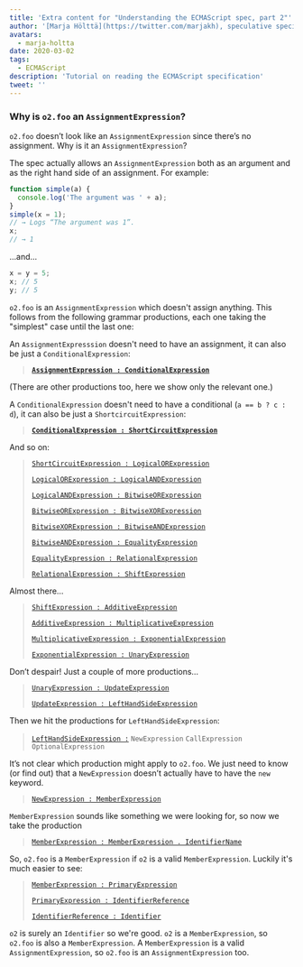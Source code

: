 ```yaml
---
title: 'Extra content for "Understanding the ECMAScript spec, part 2"'
author: '[Marja Hölttä](https://twitter.com/marjakh), speculative specification spectator'
avatars:
  - marja-holtta
date: 2020-03-02
tags:
  - ECMAScript
description: 'Tutorial on reading the ECMAScript specification'
tweet: ''
---
```


### Why is `o2.foo` an `AssignmentExpression`?

`o2.foo` doesn’t look like an `AssignmentExpression` since there’s no assignment. Why is it an `AssignmentExpression`?

The spec actually allows an `AssignmentExpression` both as an argument and as the right hand side of an assignment. For example:

```js
function simple(a) {
  console.log('The argument was ' + a);
}
simple(x = 1);
// → Logs “The argument was 1”.
x;
// → 1
```

…and…

```js
x = y = 5;
x; // 5
y; // 5
```

`o2.foo` is an `AssignmentExpression` which doesn't assign anything. This follows from the following grammar productions, each one taking the "simplest" case until the last one:

An `AssignmentExpresssion` doesn't need to have an assignment, it can also be just a `ConditionalExpression`:

> **[`AssignmentExpression : ConditionalExpression`](https://tc39.es/ecma262/#sec-assignment-operators)**

(There are other productions too, here we show only the relevant one.)

A `ConditionalExpression` doesn't need to have a conditional (`a == b ? c : d`), it can also be just a `ShortcircuitExpression`:

> **[`ConditionalExpression : ShortCircuitExpression`](https://tc39.es/ecma262/#sec-conditional-operator)**

And so on:

> [`ShortCircuitExpression : LogicalORExpression`](https://tc39.es/ecma262/#prod-ShortCircuitExpression)
>
> [`LogicalORExpression : LogicalANDExpression`](https://tc39.es/ecma262/#prod-LogicalORExpression)
>
> [`LogicalANDExpression : BitwiseORExpression`](https://tc39.es/ecma262/#prod-LogicalANDExpression)
>
> [`BitwiseORExpression : BitwiseXORExpression`](https://tc39.es/ecma262/#prod-BitwiseORExpression)
>
> [`BitwiseXORExpression : BitwiseANDExpression`](https://tc39.es/ecma262/#prod-BitwiseXORExpression)
>
> [`BitwiseANDExpression : EqualityExpression`](https://tc39.es/ecma262/#prod-BitwiseANDExpression)
>
> [`EqualityExpression : RelationalExpression`](https://tc39.es/ecma262/#sec-equality-operators)
>
> [`RelationalExpression : ShiftExpression`](https://tc39.es/ecma262/#prod-RelationalExpression)

Almost there…

> [`ShiftExpression : AdditiveExpression`](https://tc39.es/ecma262/#prod-ShiftExpression)
>
> [`AdditiveExpression : MultiplicativeExpression`](https://tc39.es/ecma262/#prod-AdditiveExpression)
>
> [`MultiplicativeExpression : ExponentialExpression`](https://tc39.es/ecma262/#prod-MultiplicativeExpression)
>
> [`ExponentialExpression : UnaryExpression`](https://tc39.es/ecma262/#prod-ExponentiationExpression)

Don’t despair! Just a couple of more productions…

> [`UnaryExpression : UpdateExpression`](https://tc39.es/ecma262/#prod-UnaryExpression)
>
> [`UpdateExpression : LeftHandSideExpression`](https://tc39.es/ecma262/#prod-UpdateExpression)

Then we hit the productions for `LeftHandSideExpression`:

> [`LeftHandSideExpression :`](https://tc39.es/ecma262/#prod-LeftHandSideExpression)
> `NewExpression`
> `CallExpression`
> `OptionalExpression`

It’s not clear which production might apply to `o2.foo`. We just need to know (or find out) that a `NewExpression` doesn’t actually have to have the `new` keyword.

> [`NewExpression : MemberExpression`](https://tc39.es/ecma262/#prod-NewExpression)

`MemberExpression` sounds like something we were looking for, so now we take the production

> [`MemberExpression : MemberExpression . IdentifierName`](https://tc39.es/ecma262/#prod-MemberExpression)

So, `o2.foo` is a `MemberExpression` if `o2` is a valid `MemberExpression`. Luckily it's much easier to see:

> [`MemberExpression : PrimaryExpression`](https://tc39.es/ecma262/#prod-MemberExpression)
>
> [`PrimaryExpression : IdentifierReference`](https://tc39.es/ecma262/#prod-PrimaryExpression)
>
> [`IdentifierReference : Identifier`](https://tc39.es/ecma262/#prod-IdentifierReference)

`o2` is surely an `Identifier` so we're good. `o2` is a `MemberExpression`, so `o2.foo` is also a `MemberExpression`. A `MemberExpression` is a valid `AssignmentExpression`, so `o2.foo` is an `AssignmentExpression` too.
